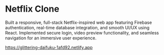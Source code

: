 # Netflix Clone
Built a responsive, full-stack Netflix-inspired web app featuring Firebase authentication, real-time database integration, and smooth UI/UX using React. Implemented secure login, video preview functionality, and seamless navigation for an immersive user experience.

https://glittering-daifuku-1afd92.netlify.app
